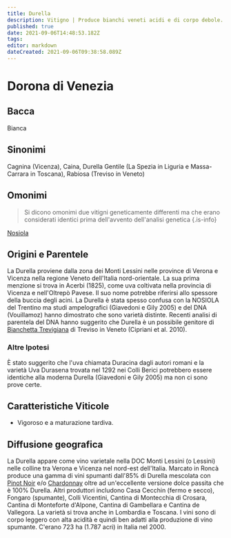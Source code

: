 ```yaml
---
title: Durella
description: Vitigno | Produce bianchi veneti acidi e di corpo debole.
published: true
date: 2021-09-06T14:48:53.182Z
tags: 
editor: markdown
dateCreated: 2021-09-06T09:38:58.089Z
---
```


# Dorona di Venezia

## Bacca
Bianca

## Sinonimi
Cagnina (Vicenza), Caina, Durella Gentile (La Spezia in Liguria e Massa-Carrara in Toscana), Rabiosa (Treviso in Veneto)

## Omonimi
> Si dicono omonimi due vitigni geneticamente differenti ma che erano considerati identici prima dell'avvento dell'analisi genetica
{.is-info}

[Nosiola](/vitigni/Italia/nosiola)


## Origini e Parentele

La Durella proviene dalla zona dei Monti Lessini nelle province di Verona e Vicenza nella regione Veneto dell'Italia nord-orientale. La sua prima menzione si trova in Acerbi (1825), come uva coltivata nella provincia di Vicenza e nell'Oltrepò Pavese. Il suo nome potrebbe riferirsi allo spessore della buccia degli acini. La Durella è stata spesso confusa con la NOSIOLA del Trentino ma studi ampelografici (Giavedoni e Gily 2005) e del DNA (Vouillamoz) hanno dimostrato che sono varietà distinte. Recenti analisi di parentela del DNA hanno suggerito che Durella è un possibile genitore di [Bianchetta Trevigiana](/vitigni/bacca-bianca/bianchetta-trevigiana) di Treviso in Veneto (Cipriani et al. 2010).

### Altre Ipotesi

È stato suggerito che l'uva chiamata Duracina dagli autori romani e la varietà Uva Durasena trovata nel 1292 nei Colli Berici potrebbero essere identiche alla moderna Durella (Giavedoni e Gily 2005) ma non ci sono prove certe.

## Caratteristiche Viticole

- Vigoroso e a maturazione tardiva.

## Diffusione geografica

La Durella appare come vino varietale nella DOC Monti Lessini (o Lessini) nelle colline tra Verona e Vicenza nel nord-est dell'Italia. Marcato in Roncà produce una gamma di vini spumanti dall'85% di Durella mescolata con [Pinot Noir](/vitigni/Francia/bacca-nera/pinot-noir) e/o [Chardonnay](/vitigni/Francia/bacca-bianca/chardonnay) oltre ad un'eccellente versione dolce passita che è 100% Durella. Altri produttori includono Casa Cecchin (fermo e secco), Fongaro (spumante), Colli Vicentini, Cantina di Montecchia di Crosara, Cantina di Monteforte d'Alpone, Cantina di Gambellara e Cantina de Vallegora. La varietà si trova anche in Lombardia e Toscana. I vini sono di corpo leggero con alta acidità e quindi ben adatti alla produzione di vino spumante. C'erano 723 ha (1.787 acri) in Italia nel 2000.
